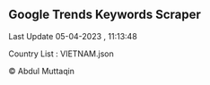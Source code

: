 

## Google Trends Keywords Scraper 
 
Last Update 05-04-2023 , 11:13:48

Country List :
VIETNAM.json



© Abdul Muttaqin 
